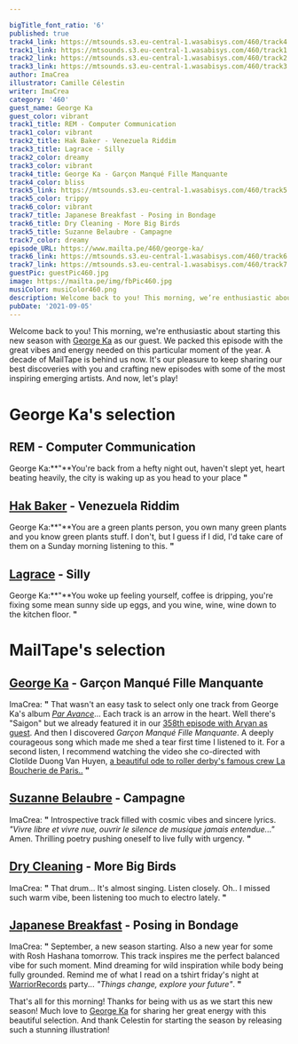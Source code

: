 ```yaml
---

bigTitle_font_ratio: '6'
published: true
track4_link: https://mtsounds.s3.eu-central-1.wasabisys.com/460/track4.mp3
track1_link: https://mtsounds.s3.eu-central-1.wasabisys.com/460/track1.mp3
track2_link: https://mtsounds.s3.eu-central-1.wasabisys.com/460/track2.mp3
track3_link: https://mtsounds.s3.eu-central-1.wasabisys.com/460/track3.mp3
author: ImaCrea
illustrator: Camille Célestin
writer: ImaCrea
category: '460'
guest_name: George Ka
guest_color: vibrant
track1_title: REM - Computer Communication
track1_color: vibrant
track2_title: Hak Baker - Venezuela Riddim
track3_title: Lagrace - Silly
track2_color: dreamy
track3_color: vibrant
track4_title: George Ka - Garçon Manqué Fille Manquante
track4_color: bliss
track5_link: https://mtsounds.s3.eu-central-1.wasabisys.com/460/track5.mp3
track5_color: trippy
track6_color: vibrant
track7_title: Japanese Breakfast - Posing in Bondage
track6_title: Dry Cleaning - More Big Birds
track5_title: Suzanne Belaubre - Campagne
track7_color: dreamy
episode_URL: https://www.mailta.pe/460/george-ka/
track6_link: https://mtsounds.s3.eu-central-1.wasabisys.com/460/track6.mp3
track7_link: https://mtsounds.s3.eu-central-1.wasabisys.com/460/track7.mp3
guestPic: guestPic460.jpg
image: https://mailta.pe/img/fbPic460.jpg
musiColor: musiColor460.png
description: Welcome back to you! This morning, we’re enthusiastic about starting this new season with George Ka as our guest. We packed this episode with the great vibes and energy needed on these particular moment of the year. A decade of MailTape is behind us now. It’s our pleasure to keep sharing our best discoveries with you and crafting new episodes with some of the most inspiring emerging artists. And now, let’s play!
pubDate: '2021-09-05'
---
```

Welcome back to you! This morning, we're enthusiastic about starting this new season with [George Ka](https://soundcloud.com/heygeorge) as our guest. We packed this episode with the great vibes and energy needed on this particular moment of the year. A decade of MailTape is behind us now. It's our pleasure to keep sharing our best discoveries with you and crafting new episodes with some of the most inspiring emerging artists. And now, let's play!

# George Ka's selection

## REM - Computer Communication
George Ka:**"**You're back from a hefty night out, haven't slept yet, heart beating heavily, the city is waking up as you head to your place **"** 

## [Hak Baker](https://soundcloud.com/hakbaker) - Venezuela Riddim 
George Ka:**"**You are a green plants person, you own many green plants and you know green plants stuff. I don't, but I guess if I did, I'd take care of them on a Sunday morning listening to this. **"** 

## [Lagrace](https://soundcloud.com/lagrace-sc) - Silly
George Ka:**"**You woke up feeling yourself, coffee is dripping, you're fixing some mean sunny side up eggs, and you wine, wine, wine down to the kitchen floor. **"** 

# MailTape's selection

## [George Ka](https://soundcloud.com/heygeorge) -  Garçon Manqué Fille Manquante 
ImaCrea: **"** That wasn't an easy task to select only one track from George Ka's album [*Par Avance*](https://soundcloud.com/heygeorge/sets/par-avance-ep)... Each track is an arrow in the heart. Well there's "Saigon" but we already featured it in our [358th episode with Aryan as guest](https://www.mailta.pe/385/aryane). And then I discovered *Garçon Manqué Fille Manquante*. A deeply courageous song which made me shed a tear first time I listened to it. For a second listen, I recommend watching the video she co-directed with Clotilde Duong Van Huyen, [a beautiful ode to roller derby's famous crew La Boucherie de Paris..](https://invidious.fdn.fr/watch?v=kWl6cuOP2w0) **"** 

## [Suzanne Belaubre](https://souterraine.biz/album/diy) - Campagne
ImaCrea: **"** Introspective track filled with cosmic vibes and sincere lyrics. *"Vivre libre et vivre nue, ouvrir le silence de musique jamais entendue..."* Amen. Thrilling poetry pushing oneself to live fully with urgency. **"** 

## [Dry Cleaning](https://drycleaningband.com/) - More Big Birds
ImaCrea: **"** That drum... It's almost singing. Listen closely. Oh.. I missed such warm vibe, been listening too much to electro lately. **"** 

## [Japanese Breakfast](https://michellezauner.bandcamp.com/releases) - Posing in Bondage
ImaCrea: **"** September, a new season starting. Also a new year for some with Rosh Hashana tomorrow. This track inspires me the perfect balanced vibe for such moment. Mind dreaming for wild inspiration while body being fully grounded. Remind me of what I read on a tshirt friday's night at [WarriorRecords](https://www.warriorecords.com/) party... *"Things change, explore your future"*. **"**  

That's all for this morning! Thanks for being with us as we start this new season! Much love to [George Ka](https://soundcloud.com/heygeorge) for sharing her great energy with this beautiful selection. And thank Celestin for starting the season by releasing such a stunning illustration!
